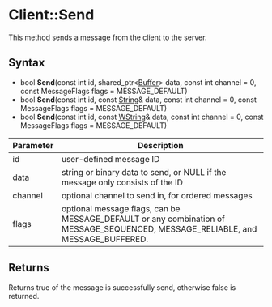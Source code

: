 # Client::Send

This method sends a message from the client to the server.

## Syntax

- bool **Send**(const int id, shared_ptr<[Buffer](Buffer.md)\> data, const int channel = 0, const MessageFlags flags = MESSAGE_DEFAULT)
- bool **Send**(const int id, const [String](String.md)& data, const int channel = 0, const MessageFlags flags = MESSAGE_DEFAULT)
- bool **Send**(const int id, const [WString](WString.md)& data, const int channel = 0, const MessageFlags flags = MESSAGE_DEFAULT)

| Parameter | Description |
|---|---|
| id | user-defined message ID |
| data | string or binary data to send, or NULL if the message only consists of the ID |
| channel | optional channel to send in, for ordered messages |
| flags | optional message flags, can be MESSAGE_DEFAULT or any combination of MESSAGE_SEQUENCED, MESSAGE_RELIABLE, and MESSAGE_BUFFERED.

## Returns

Returns true of the message is successfully send, otherwise false is returned.
